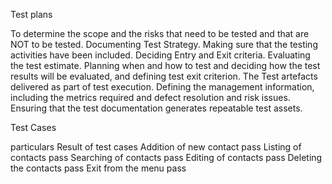 Test plans

To determine the scope and the risks that need to be tested and that are NOT to be tested.
Documenting Test Strategy.
Making sure that the testing activities have been included.
Deciding Entry and Exit criteria.
Evaluating the test estimate.
Planning when and how to test and deciding how the test results will be evaluated, and defining test exit criterion.
The Test artefacts delivered as part of test execution.
Defining the management information, including the metrics required and defect resolution and risk issues.
Ensuring that the test documentation generates repeatable test assets.


Test Cases 

particulars
Result of test cases
Addition of new contact
pass
Listing of contacts
pass
Searching of contacts
pass
Editing of contacts
pass
Deleting the contacts
pass
Exit from the menu
pass


